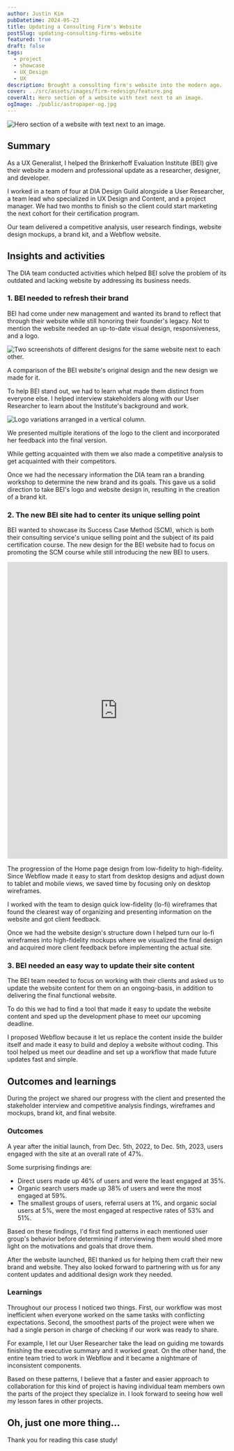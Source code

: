 ```yaml
---
author: Justin Kim
pubDatetime: 2024-05-23
title: Updating a Consulting Firm's Website
postSlug: updating-consulting-firms-website
featured: true
draft: false
tags:
  - project
  - showcase
  - UX_Design
  - UX
description: Brought a consulting firm's website into the modern age.
cover: ../src/assets/images/firm-redesign/feature.png
coverAlt: Hero section of a website with text next to an image.
ogImage: ./public/astropaper-og.jpg
---
```


![Hero section of a website with text next to an image.](@assets/images/firm-redesign/feature.png)

## Summary

As a UX Generalist, I helped the Brinkerhoff Evaluation Institute (BEI) give their website a modern and professional update as a researcher, designer, and developer.

I worked in a team of four at DIA Design Guild alongside a User Researcher, a team lead who specialized in UX Design and Content, and a project manager. We had two months to finish so the client could start marketing the next cohort for their certification program.

Our team delivered a competitive analysis, user research findings, website design mockups, a brand kit, and a Webflow website.

## Insights and activities

The DIA team conducted activities which helped BEI solve the problem of its outdated and lacking website by addressing its business needs.

### 1. BEI needed to refresh their brand

BEI had come under new management and wanted its brand to reflect that through their website while still honoring their founder's legacy. Not to mention the website needed an up-to-date visual design, responsiveness, and a logo.

![Two screenshots of different designs for the same website next to each other.](@assets/images/firm-redesign/old-vs-new-website.png)

<p class="text-[--color-card-muted] text-center pt-0 mt-0 text-xs">A comparison of the BEI website's original design and the new design we made for it.</p>

To help BEI stand out, we had to learn what made them distinct from everyone else. I helped interview stakeholders along with our User Researcher to learn about the Institute's background and work.

![Logo variations arranged in a vertical column.](@assets/images/firm-redesign/all-logos.png)

<p class="text-[--color-card-muted] text-center pt-0 mt-0 text-xs">We presented multiple iterations of the logo to the client and incorporated her feedback into the final version.</p>

While getting acquainted with them we also made a competitive analysis to get acquainted with their competitors.

Once we had the necessary information the DIA team ran a branding workshop to determine the new brand and its goals. This gave us a solid direction to take BEI's logo and website design in, resulting in the creation of a brand kit.

### 2. The new BEI site had to center its unique selling point

BEI wanted to showcase its Success Case Method (SCM), which is both their consulting service's unique selling point and the subject of its paid certification course. The new design for the BEI website had to focus on promoting the SCM course while still introducing the new BEI to users.

<p><iframe style="border: 1px solid rgba(0, 0, 0, 0.1);" width="100%" height="680" src="https://www.figma.com/embed?embed_host=share&url=https%3A%2F%2Fwww.figma.com%2Fdesign%2FIeOf313jTB6jkBVL6OV4QX%2FBEI-Wireframes-Example%3Fnode-id%3D0-1%26t%3DytKAnbdVQz0icoft-1" allowfullscreen></iframe></p>

<p class="text-[--color-card-muted] text-center pt-0 mt-0 text-xs">The progression of the Home page design from low-fidelity to high-fidelity. Since Webflow made it easy to start from desktop designs and adjust down to tablet and mobile views, we saved time by focusing only on desktop wireframes.</p>

I worked with the team to design quick low-fidelity (lo-fi) wireframes that found the clearest way of organizing and presenting information on the website and got client feedback.

Once we had the website design's structure down I helped turn our lo-fi wireframes into high-fidelity mockups where we visualized the final design and acquired more client feedback before implementing the actual site.

### 3. BEI needed an easy way to update their site content

The BEI team needed to focus on working with their clients and asked us to update the website content for them on an ongoing-basis, in addition to delivering the final functional website.

To do this we had to find a tool that made it easy to update the website content and sped up the development phase to meet our upcoming deadline.

I proposed Webflow because it let us replace the content inside the builder itself and made it easy to build and deploy a website without coding. This tool helped us meet our deadline and set up a workflow that made future updates fast and simple.

## Outcomes and learnings

During the project we shared our progress with the client and presented the stakeholder interview and competitive analysis findings, wireframes and mockups, brand kit, and final website.

### Outcomes

A year after the initial launch, from Dec. 5th, 2022, to Dec. 5th, 2023, users engaged with the site at an overall rate of 47%.

Some surprising findings are:

- Direct users made up 46% of users and were the least engaged at 35%.
- Organic search users made up 38% of users and were the most engaged at 59%.
- The smallest groups of users, referral users at 1%, and organic social users at 5%, were the most engaged at respective rates of 53% and 51%.

Based on these findings, I'd first find patterns in each mentioned user group's behavior before determining if interviewing them would shed more light on the motivations and goals that drove them.

After the website launched, BEI thanked us for helping them craft their new brand and website. They also looked forward to partnering with us for any content updates and additional design work they needed.

### Learnings

Throughout our process I noticed two things. First, our workflow was most inefficient when everyone worked on the same tasks with conflicting expectations. Second, the smoothest parts of the project were when we had a single person in charge of checking if our work was ready to share.

For example, I let our User Researcher take the lead on guiding me towards finishing the executive summary and it worked great. On the other hand, the entire team tried to work in Webflow and it became a nightmare of inconsistent components.

Based on these patterns, I believe that a faster and easier approach to collaboration for this kind of project is having individual team members own the parts of the project they specialize in. I look forward to seeing how well my lesson fares in other projects.

## Oh, just one more thing...

Thank you for reading this case study!
